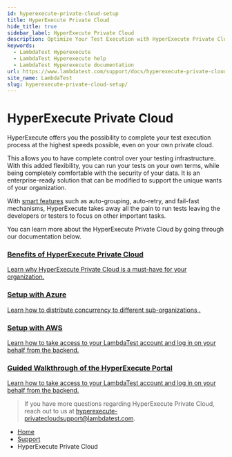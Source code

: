 ```yaml
---
id: hyperexecute-private-cloud-setup
title: HyperExecute Private Cloud 
hide_title: true
sidebar_label: HyperExecute Private Cloud 
description: Optimize Your Test Execution with HyperExecute Private Cloud Setup | LambdaTest
keywords:
  - LambdaTest Hyperexecute
  - LambdaTest Hyperexecute help
  - LambdaTest Hyperexecute documentation
url: https://www.lambdatest.com/support/docs/hyperexecute-private-cloud-setup/
site_name: LambdaTest
slug: hyperexecute-private-cloud-setup/
---
```



<script type="application/ld+json"
      dangerouslySetInnerHTML={{ __html: JSON.stringify({
       "@context": "https://schema.org",
        "@type": "BreadcrumbList",
        "itemListElement": [{
          "@type": "ListItem",
          "position": 1,
          "name": "Home",
          "item": "https://www.lambdatest.com"
        },{
          "@type": "ListItem",
          "position": 2,
          "name": "Support",
          "item": "https://www.lambdatest.com/support/docs/"
        },{
          "@type": "ListItem",
          "position": 3,
          "name": "HyperExecute Concepts",
          "item": "https://www.lambdatest.com/support/docs/hyperexecute-private-cloud-setup/"
        }]
      })
    }}
></script>

# HyperExecute Private Cloud

HyperExecute offers you the possibility to complete your test execution process at the highest speeds possible, even on your own private cloud. 

This allows you to have complete control over your testing infrastructure. With this added flexibility, you can run your tests on your own terms, while being completely comfortable with the security of your data. It is an enterprise-ready solution that can be modified to support the unique wants of your organization. 

With [smart features](/support/docs/key-features-of-hyperexecute/) such as auto-grouping, auto-retry, and fail-fast mechanisms, HyperExecute takes away all the pain to run tests leaving the developers or testers to focus on other important tasks.

You can learn more about the HyperExecute Private Cloud by going through our documentation below. 

<div className="support_main">  
  <a href="/support/docs/hyperexecute-private-cloud-benefits/">
    <div className="support_inners">
      <h3>Benefits of HyperExecute Private Cloud</h3>
      <p>Learn why HyperExecute Private Cloud is a must-have for your organization.</p>
    </div>
  </a>
  <a href="/support/docs/hyperexecute-private-cloud-setup-with-azure/">
    <div className="support_inners">
      <h3>Setup with Azure</h3>
      <p>Learn how to distribute concurrency to different sub-organizations .</p>
    </div>
  </a>
  <a href="/support/docs/hyperexecute-private-cloud-setup-with-aws/">
    <div className="support_inners">
      <h3>Setup with AWS</h3>
      <p>Learn how to take access to your LambdaTest account and log in on your behalf from the backend.</p>
    </div>
  </a>
  <a href="/support/docs/hyperexecute-guided-walkthrough/">
    <div className="support_inners">
      <h3>Guided Walkthrough of the HyperExecute Portal</h3>
      <p>Learn how to take access to your LambdaTest account and log in on your behalf from the backend.</p>
    </div>
  </a>
</div>



<!-- <div className="download_btn mb-10">
<a href="/support/docs/hyperexecute-private-cloud-benefits/">Benefits of HyperExecute Private Cloud</a>
</div>
<div className="download_btn mb-10">
<a href="/support/docs/hyperexecute-private-cloud-setup-with-azure/">Setup with Azure</a>
</div>
<div className="download_btn mb-10">
<a href="/support/docs/hyperexecute-private-cloud-setup-with-aws/">Setup with AWS</a>
</div>
<div className="download_btn mb-10">
<a href="/support/docs/hyperexecute-guided-walkthrough/">Guided Walkthrough of the HyperExecute Portal</a>
</div> -->

> If you have more questions regarding HyperExecute Private Cloud, reach out to us at [hyperexecute-privatecloudsupport@lambdatest.com](mailto:hyperexecute-privatecloudsupport@lambdatest.com).



<nav aria-label="breadcrumbs">
  <ul className="breadcrumbs">
    <li className="breadcrumbs__item">
      <a className="breadcrumbs__link" target="_self" href="https://www.lambdatest.com">
        Home
      </a>
    </li>
    <li className="breadcrumbs__item">
      <a className="breadcrumbs__link" target="_self" href="https://www.lambdatest.com/support/docs/">
        Support
      </a>
    </li>
    <li className="breadcrumbs__item breadcrumbs__item--active">
      <span className="breadcrumbs__link">
        HyperExecute Private Cloud 
      </span>
    </li>
  </ul>
</nav>